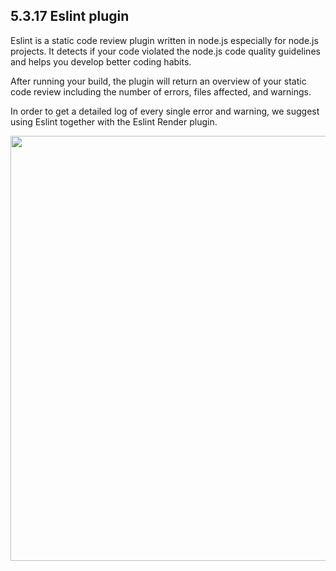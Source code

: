 ## 5.3.17 Eslint plugin

Eslint is a static code review plugin written in node.js especially for node.js projects. It detects if your code violated the  node.js code quality guidelines and helps you develop better coding habits. 

After running your build, the plugin will return an overview of your static code review including the number of errors, files affected, and warnings.

In order to get a detailed log of every single error and warning, we suggest using Eslint together with the Eslint Render plugin. 

<img src="https://dn-shimo-image.qbox.me/F1A0NlZhR54ANSkL.png!thumbnail" width=680>
